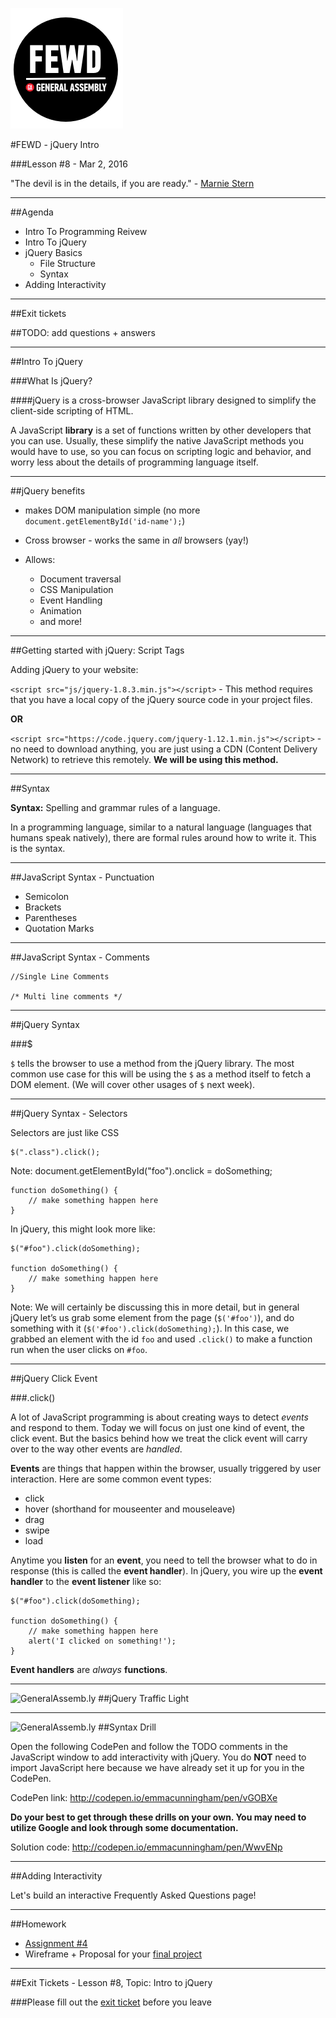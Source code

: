 ![GeneralAssemb.ly](../../img/icons/FEWD_Logo.png)

#FEWD - jQuery Intro

###Lesson #8 - Mar 2, 2016

"The devil is in the details, if you are ready." - <a href="https://www.youtube.com/watch?v=SFmGDSIgRSY">Marnie Stern</a>

---


##Agenda

*	Intro To Programming Reivew
*	Intro To jQuery
*	jQuery Basics
	*	File Structure
	*	Syntax
*	Adding Interactivity

---

##Exit tickets

##TODO: add questions + answers

---


##Intro To jQuery


###What Is jQuery?


####jQuery is a cross-browser JavaScript library designed to simplify the client-side scripting of HTML.

A JavaScript **library** is a set of functions written by other developers that you can use.  Usually, these simplify the native JavaScript methods you would have to use, so you can focus on scripting logic and behavior, and worry less about the details of programming language itself. 

---

##jQuery benefits

*	makes DOM manipulation simple (no more `document.getElementById('id-name');`)

*	Cross browser - works the same in *all* browsers (yay!)

*	Allows:
	*	Document traversal
	*	CSS Manipulation
	*	Event Handling
	*	Animation
	*	and more!

---

##Getting started with jQuery: Script Tags

Adding jQuery to your website:

```<script src="js/jquery-1.8.3.min.js"></script>``` - This method requires that you have a local copy of the jQuery source code in your project files.

**OR**

```<script src="https://code.jquery.com/jquery-1.12.1.min.js"></script>``` - no need to download anything, you are just using a CDN (Content Delivery Network) to retrieve this remotely.  **We will be using this method.**

---


##Syntax

__Syntax:__ Spelling and grammar rules of a language.


In a programming language, similar to a natural language (languages that humans speak natively), there are formal rules around how to write it. This is the syntax.


---

##JavaScript Syntax - Punctuation

*	Semicolon
*	Brackets
*	Parentheses
*	Quotation Marks

---

##JavaScript Syntax - Comments

	//Single Line Comments

	/* Multi line comments */

---


##jQuery Syntax

###$

`$` tells the browser to use a method from the jQuery library.  The most common use case for this will be using the `$` as a method itself to fetch a DOM element.  (We will cover other usages of `$` next week).

---

##jQuery Syntax - Selectors


Selectors are just like CSS

	$(".class").click();

Note: document.getElementById("foo").onclick = doSomething;

	function doSomething() {
    	// make something happen here
	}

In jQuery, this might look more like:

	$("#foo").click(doSomething);

	function doSomething() {
		// make something happen here
   	}


Note: We will certainly be discussing this in more detail, but in general jQuery let’s us grab some element from the page (`$('#foo')`), and do something with it (`$('#foo').click(doSomething);`). In this case, we grabbed an element with the id `foo` and used `.click()` to make a function run when the user clicks on `#foo`.

---


##jQuery Click Event

###.click()

A lot of JavaScript programming is about creating ways to detect *events* and respond to them.  Today we will focus on just one kind of event, the click event.  But the basics behind how we treat the click event will carry over to the way other events are *handled*.

**Events** are things that happen within the browser, usually triggered by user interaction.  Here are some common event types:

*	click
*	hover (shorthand for mouseenter and mouseleave)
*	drag
*	swipe
*	load

Anytime you **listen** for an **event**, you need to tell the browser what to do in response (this is called the **event handler**).  In jQuery, you wire up the **event handler** to the **event listener** like so:

	$("#foo").click(doSomething);

	function doSomething() {
		// make something happen here
		alert('I clicked on something!');
   	}

**Event handlers** are *always* **functions**.

---



![GeneralAssemb.ly](../../img/icons/code_along.png)
##jQuery Traffic Light

---

![GeneralAssemb.ly](../../img/icons/exercise_icon_md.png)
##Syntax Drill  

Open the following CodePen and follow the TODO comments in the JavaScript window to add interactivity with jQuery.  You do **NOT** need to import JavaScript here because we have already set it up for you in the CodePen.

CodePen link: http://codepen.io/emmacunningham/pen/vGOBXe

**Do your best to get through these drills on your own. You may need to utilize Google and look through some documentation.**

Solution code: http://codepen.io/emmacunningham/pen/WwvENp

---


##Adding Interactivity

Let's build an interactive Frequently Asked Questions page!

---


##Homework

*	<a href="../Assignment">Assignment #4</a>
*	Wireframe + Proposal for your <a href="../../Final_Project">final project</a>

---

##Exit Tickets - Lesson #8, Topic: Intro to jQuery

###Please fill out the <a href="https://docs.google.com/forms/d/1Iw2zghHfGgeM1p1G16F6kLi7KViv28tG3HVNnoM3PAc/viewform">exit ticket</a> before you leave
